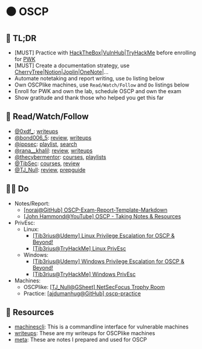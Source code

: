 # 🟠 OSCP

## 🌱 TL;DR
- [MUST] Practice with [HackTheBox](https://www.hackthebox.eu/)|[VulnHub](https://www.vulnhub.com/)|[TryHackMe](https://tryhackme.com/) before enrolling for [PWK](https://www.offensive-security.com/pwk-oscp/)
- [MUST] Create a documentation strategy, use [CherryTree](https://www.giuspen.com/cherrytree/)|[Notion](https://www.notion.so/)|[Joplin](https://joplinapp.org/)|[OneNote](https://www.onenote.com/)|...
- Automate notetaking and report writing, use `Do` listing below
- Own OSCPlike machines, use `Read/Watch/Follow` and `Do` listings below
- Enroll for PWK and own the lab, schedule OSCP and own the exam
- Show gratitude and thank those who helped you get this far

## 🧘 Read/Watch/Follow
- [@0xdf_](https://twitter.com/0xdf_): [writeups](https://0xdf.gitlab.io/tags.html#oscp-like)
- [@bond006_5](https://twitter.com/bond006_5): [review](https://medium.com/@bondo.mike/certification-oscp-de41adeb9d7e), [writeups](https://medium.com/@bondo.mike)
- [@ippsec](https://twitter.com/ippsec): [playlist](https://www.youtube.com/playlist?list=PLidcsTyj9JXK-fnabFLVEVulnHubinQ14Jy5tf), [search](https://ippsec.rocks/)
- [@rana__khalil](https://twitter.com/rana__khalil): [review](https://medium.com/@ranakhalil101/my-oscp-journey-a-review-fa779b4339d9), [writeups](https://medium.com/@ranakhalil101)
- [@thecybermentor](https://twitter.com/thecybermentor): [courses](https://www.udemy.com/user/heath-adams-2/), [playlists](https://www.youtube.com/channel/UC0ArlFuFYMpEewyRBzdLHiw/playlists)
- [@TibSec](https://twitter.com/tibsec): [courses](https://www.udemy.com/user/tib3rius/), [review](https://medium.com/@Tib3rius/59-hosts-to-glory-passing-the-oscp-acf0fd384371)
- [@TJ_Null](https://twitter.com/tj_null): [review](https://www.netsecfocus.com/oscp/review/2019/01/29/An_Adventure_to_Try_Harder_Tjnulls_OSCP_Journey.html), [prepguide](https://www.netsecfocus.com/oscp/2019/03/29/The_Journey_to_Try_Harder-_TJNulls_Preparation_Guide_for_PWK_OSCP.html)

## 🏋🏽 Do
- Notes/Report:
    * [[noraj@GitHub] OSCP-Exam-Report-Template-Markdown](https://github.com/noraj/OSCP-Exam-Report-Template-Markdown)
    * [[John Hammond@YouTube] OSCP - Taking Notes & Resources](https://www.youtube.com/watch?v=MQGozZzHUwQ)
- PrivEsc:
    * Linux:
        * [[Tib3rius@Udemy] Linux Privilege Escalation for OSCP & Beyond!](https://www.udemy.com/course/linux-privilege-escalation/learn/lecture/16313118#overview)
        * [[Tib3rius@TryHackMe] Linux PrivEsc](https://tryhackme.com/room/linuxprivesc)
    * Windows:
        * [[Tib3rius@Udemy] Windows Privilege Escalation for OSCP & Beyond!](https://www.udemy.com/course/windows-privilege-escalation/learn/lecture/18153180#overview)
        * [[Tib3rius@TryHackMe] Windows PrivEsc](https://tryhackme.com/room/windows10privesc)
- Machines:
    * OSCPlike: [[TJ_Null@GSheet] NetSecFocus Trophy Room](https://docs.google.com/spreadsheets/u/1/d/1dwSMIAPIam0PuRBkCiDI88pU3yzrqqHkDtBngUHNCw8/htmlview)
    * Practice: [[ajdumanhug@GitHub] oscp-practice](https://github.com/ajdumanhug/oscp-practice)

## 🎯 Resources
- [machinescli](): This is a commandline interface for vulnerable machines
- [writeups](): These are my writeups for OSCPlike machines
- [meta](): These are notes I prepared and used for OSCP
